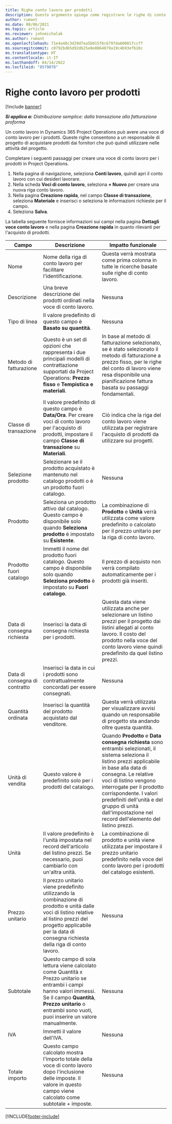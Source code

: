 ```yaml
---
title: Righe conto lavoro per prodotti
description: Questo argomento spiega come registrare le righe di conto lavoro per i prodotti e utilizzare i vari campi per registrare gli acquisti di prodotti dai fornitori.
author: rumant
ms.date: 08/06/2021
ms.topic: article
ms.reviewer: johnmichalak
ms.author: rumant
ms.openlocfilehash: 71e4a48c3d29d7ea5b015f6c6797da60001fccff
ms.sourcegitcommit: c0792bd65d92db25e0e8864879a19c4b93efb10c
ms.translationtype: HT
ms.contentlocale: it-IT
ms.lasthandoff: 04/14/2022
ms.locfileid: "8579078"
---
```

# <a name="subcontract-lines-for-products"></a>Righe conto lavoro per prodotti

[!include [banner](../../includes/dataverse-preview.md)]

_**Si applica a:** Distribuzione semplice: dalla transazione alla fatturazione proforma_

Un conto lavoro in Dynamics 365 Project Operations può avere una voce di conto lavoro per i prodotti. Queste righe consentono a un responsabile di progetto di acquistare prodotti dai fornitori che può quindi utilizzare nelle attività del progetto.

Completare i seguenti passaggi per creare una voce di conto lavoro per i prodotti in Project Operations.

1. Nella pagina di navigazione, seleziona **Conti lavoro**, quindi apri il conto lavoro con cui desideri lavorare. 
2. Nella scheda **Voci di conto lavoro**, seleziona **+ Nuovo** per creare una nuova riga conto lavoro.
3. Nella pagina **Creazione rapida**, nel campo **Classe di transazione**, seleziona **Materiale** e inserisci o seleziona le informazioni richieste per il campo. 
4. Seleziona **Salva**.

La tabella seguente fornisce informazioni sui campi nella pagina **Dettagli voce conto lavoro** e nella pagina **Creazione rapida** in quanto rilevanti per l'acquisto di prodotti.

| Campo | Descrizione | Impatto funzionale|
| ----- | ----------- | ----------- |
| Nome | Nome della riga di conto lavoro per facilitare l'identificazione. |Questa verrà mostrata come prima colonna in tutte le ricerche basate sulle righe di conto lavoro.
| Descrizione | Una breve descrizione dei prodotti ordinati nella voce di conto lavoro. | Nessuna |
| Tipo di linea | Il valore predefinito di questo campo è **Basato su quantità**. |Nessuna |
| Metodo di fatturazione | Questo è un set di opzioni che rappresenta i due principali modelli di contrattazione supportati da Project Operations: **Prezzo fisso** e **Tempistica e materiali**. | In base al metodo di fatturazione selezionato, se è stato selezionato il metodo di fatturazione a prezzo fisso, per le righe del conto di lavoro viene resa disponibile una pianificazione fattura basata su passaggi fondamentali. |
| Classe di transazione |Il valore predefinito di questo campo è **Data/Ora**. Per creare voci di conto lavoro per l'acquisto di prodotti, impostare il campo **Classe di transazione** su **Materiali**.  | Ciò indica che la riga del conto lavoro viene utilizzata per registrare l'acquisto di prodotti da utilizzare sui progetti. |
| Selezione prodotto | Selezionare se il prodotto acquistato è mantenuto nel catalogo prodotti o è un prodotto fuori catalogo. |Nessuna |
| Prodotto | Seleziona un prodotto attivo dal catalogo. Questo campo è disponibile solo quando **Seleziona prodotto** è impostato su **Esistente**. |La combinazione di **Prodotto** e **Unità** verrà utilizzata come valore predefinito o calcolato per il prezzo unitario per la riga di conto lavoro.
| Prodotto fuori catalogo | Immetti il nome del prodotto fuori catalogo. Questo campo è disponibile solo quando **Seleziona prodotto** è impostato su **Fuori catalogo**.  |Il prezzo di acquisto non verrà compilato automaticamente per i prodotti già inseriti.|
| Data di consegna richiesta | Inserisci la data di consegna richiesta per i prodotti.| Questa data viene utilizzata anche per selezionare un listino prezzi per il progetto dai listini allegati al conto lavoro. Il costo del prodotto nella voce del conto lavoro viene quindi predefinito da quel listino prezzi. |
| Data di consegna di contratto | Inserisci la data in cui i prodotti sono contrattualmente concordati per essere consegnati.  |Nessuna|
| Quantità ordinata | Inserisci la quantità del prodotto acquistato dal venditore.| Questa verrà utilizzata per visualizzare avvisi quando un responsabile di progetto sta andando oltre questa quantità.|
| Unità di vendita | Questo valore è predefinito solo per i prodotti del catalogo. |Quando **Prodotto** e **Data consegna richiesta** sono entrambi selezionati, il sistema seleziona il listino prezzi applicabile in base alla data di consegna. Le relative voci di listino vengono interrogate per il prodotto corrispondente. I valori predefiniti dell'unità e del gruppo di unità dall'impostazione nel record dell'elemento del listino prezzi. |
| Unità | Il valore predefinito è l'unità impostata nel record dell'articolo del listino prezzi. Se necessario, puoi cambiarlo con un'altra unità.| La combinazione di prodotto e unità viene utilizzata per impostare il prezzo unitario predefinito nella voce del conto lavoro per i prodotti del catalogo esistenti. |
| Prezzo unitario | Il prezzo unitario viene predefinito utilizzando la combinazione di prodotto e unità dalle voci di listino relative al listino prezzi del progetto applicabile per la data di consegna richiesta della riga di conto lavoro.  |Nessuna |
| Subtotale | Questo campo di sola lettura viene calcolato come Quantità x Prezzo unitario se entrambi i campi hanno valori immessi. Se il campo **Quantità**, **Prezzo unitario** o entrambi sono vuoti, puoi inserire un valore manualmente.  |Nessuna |
| IVA | Immetti il valore dell'IVA. |Nessuna |
| Totale importo | Questo campo calcolato mostra l'importo totale della voce di conto lavoro dopo l'inclusione delle imposte. Il valore in questo campo viene calcolato come subtotale + imposte. |Nessuna |


[!INCLUDE[footer-include](../../includes/footer-banner.md)]
